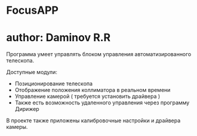 # FocusAPP
# author: Daminov R.R

Программа умеет управлять блоком управления автоматизированного телескопа.

Доступныe модули:
  - Позиционирование телескопа
  - Отображение положения коллиматора в реальном времени
  - Управление камерой ( требуется установить драйвера )
  - Также есть возможность удаленного управления через программу Дирижер

В проекте также приложены калибровочные настройки и драйвера камеры.
